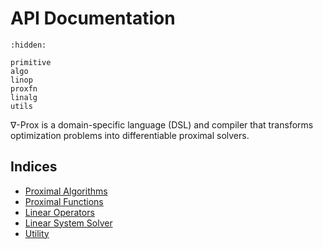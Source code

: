 # API Documentation

```{toctree}
:hidden:

primitive
algo
linop
proxfn
linalg
utils
```

∇-Prox is a domain-specific language (DSL) and compiler that transforms optimization problems into differentiable proximal solvers. 

## Indices

- [Proximal Algorithms](algo.md)
- [Proximal Functions](proxfn.md)
- [Linear Operators](linop.md)
- [Linear System Solver](linalg.md)
- [Utility](utils.md)

